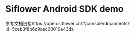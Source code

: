 #  Siflower Android SDK demo
参考文档链接https://open.siflower.cn/#/console/documents?id=5ceb3f8b6c9aec00010e43da
